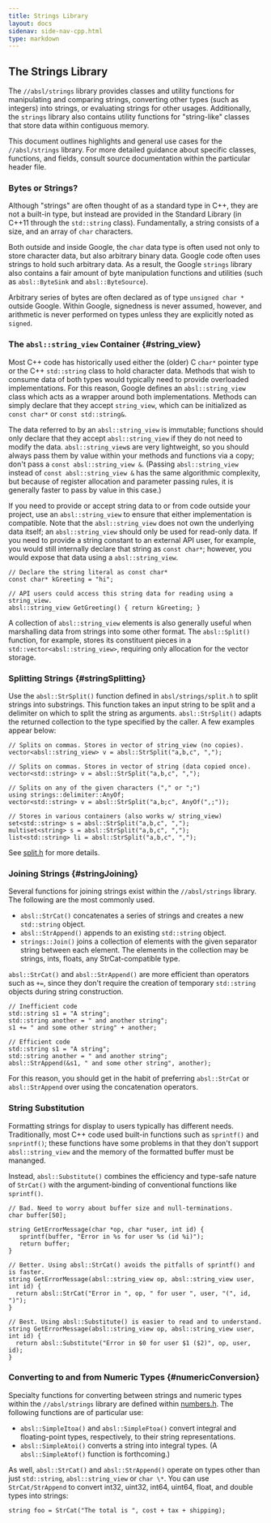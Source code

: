 ```yaml
---
title: Strings Library
layout: docs
sidenav: side-nav-cpp.html
type: markdown
---
```


## The Strings Library

The `//absl/strings` library provides classes and utility functions for
manipulating and comparing strings, converting other types (such as integers)
into strings, or evaluating strings for other usages.
Additionally, the `strings` library also contains utility functions for
"string-like" classes that store data within contiguous memory.

This document outlines highlights and general use cases for the `//absl/strings`
library. For more detailed guidance about specific classes, functions, and
fields, consult source documentation within the particular header file.

### Bytes or Strings?

Although "strings" are often thought of as a standard type in C++, they are not
a built-in type, but instead are provided in the Standard Library (in C++11
through the `std::string` class). Fundamentally, a string consists of a size,
and an array of `char` characters.

Both outside and inside Google, the `char` data type is often used not only to
store character data, but also arbitrary binary data. Google code often uses
strings to hold such arbitrary data. As a result, the Google `strings` library
also contains a fair amount of byte manipulation functions and utilities (such
as `absl::ByteSink` and `absl::ByteSource`).

<p class="note">Arbitrary series of bytes are often declared as of type
<code>unsigned char *</code> outside Google. Within Google, signedness is never
assumed, however, and arithmetic is never performed on types unless they are
explicitly noted as <code>signed</code>.</p>

### The `absl::string_view` Container {#string_view}

Most C++ code has historically used either the (older) C `char*` pointer type
or the C++ `std::string` class to hold character data. Methods that wish to
consume data of both types would typically need to provide overloaded
implementations. For this reason, Google defines an `absl::string_view` class
which acts as a wrapper around both implementations. Methods can simply declare
that they accept `string_view`, which can be initialized as `const char*` or
`const std::string&`.

The data referred to by an `absl::string_view` is immutable; functions should
only declare that they accept `absl::string_view` if they do not need to modify
the data. `absl::string_view`s are very lightweight, so you should always pass
them by value within your methods and functions via a copy; don't pass a
`const absl::string_view &`. (Passing `absl::string_view` instead of
`const absl::string_view &` has the same algorithmic complexity, but because of
register allocation and parameter passing rules, it is generally faster to pass
by value in this case.)

If you need to provide or accept string data to or from code outside your
project, use an `absl::string_view` to ensure that either implementation is
compatible. Note that the `absl::string_view` does not own the underlying data
itself; an `absl::string_view` should only be used for read-only data. If you
need to provide a string constant to an external API user, for example, you
would still internally declare that string as `const char*`; however, you would
expose that data using a `absl::string_view`.

~~~~ {.prettyprint .lang-cpp}
// Declare the string literal as const char*
const char* kGreeting = "hi";

// API users could access this string data for reading using a string_view.
absl::string_view GetGreeting() { return kGreeting; }
~~~~

A collection of `absl::string_view` elements is also generally useful when
marshalling data from strings into some other format. The `absl::Split()`
function, for example, stores its constituent pieces in a
`std::vector<absl::string_view>`, requiring only allocation for the
vector storage.

### Splitting Strings {#stringSplitting}

Use the `absl::StrSplit()` function defined in `absl/strings/split.h` to
split strings into substrings. This function takes an input string to be split
and a delimiter on which to split the string as arguments. `absl::StrSplit()`
adapts the returned collection to the type specified by the caller. A few
examples appear below:

~~~~ {.prettyprint .lang-cpp}
// Splits on commas. Stores in vector of string_view (no copies).
vector<absl::string_view> v = absl::StrSplit("a,b,c", ",");

// Splits on commas. Stores in vector of string (data copied once).
vector<std::string> v = absl::StrSplit("a,b,c", ",");

// Splits on any of the given characters ("," or ";")
using strings::delimiter::AnyOf;
vector<std::string> v = absl::StrSplit("a,b;c", AnyOf(",;"));

// Stores in various containers (also works w/ string_view)
set<std::string> s = absl::StrSplit("a,b,c", ",");
multiset<string> s = absl::StrSplit("a,b,c", ",");
list<std::string> li = absl::StrSplit("a,b,c", ",");
~~~~

See [split.h](split.h) for more details.

### Joining Strings {#stringJoining}

Several functions for joining strings exist within the `//absl/strings` library.
The following are the most commonly used.

-   `absl::StrCat()` concatenates a series of strings and creates a new
    `std::string` object.
-   `absl::StrAppend()` appends to an existing `std::string` object.
-   `strings::Join()` joins a collection of elements with the given separator
    string between each element. The elements in the collection may be strings,
    ints, floats, any StrCat-compatible type.

`absl::StrCat()` and `absl::StrAppend()` are more efficient than operators such
as `+=`, since they don't require the creation of temporary `std::string`
objects during string construction.

~~~~ {.prettyprint .lang-cpp}
// Inefficient code
std::string s1 = "A string";
std::string another = " and another string";
s1 += " and some other string" + another;

// Efficient code
std::string s1 = "A string";
std::string another = " and another string";
absl::StrAppend(&s1, " and some other string", another);
~~~~

For this reason, you should get in the habit of preferring `absl::StrCat` or
`absl::StrAppend` over using the concatenation operators.

### String Substitution

Formatting strings for display to users typically has different needs.
Traditionally, most C++ code used built-in functions such as `sprintf()` and
`snprintf()`; these functions have some problems in that they don't support
`absl::string_view` and the memory of the formatted buffer must be mananged.

Instead, `absl::Substitute()` combines the efficiency and type-safe nature of
`StrCat()` with the argument-binding of conventional functions like `sprintf()`.

~~~~ {.prettyprint .lang-cpp}
// Bad. Need to worry about buffer size and null-terminations.
char buffer[50];

string GetErrorMessage(char *op, char *user, int id) {
   sprintf(buffer, "Error in %s for user %s (id %i)");
   return buffer;
}

// Better. Using absl::StrCat() avoids the pitfalls of sprintf() and is faster.
string GetErrorMessage(absl::string_view op, absl::string_view user, int id) {
  return absl::StrCat("Error in ", op, " for user ", user, "(", id, ")");
}

// Best. Using absl::Substitute() is easier to read and to understand.
string GetErrorMessage(absl::string_view op, absl::string_view user, int id) {
  return absl::Substitute("Error in $0 for user $1 ($2)", op, user, id);
}
~~~~

### Converting to and from Numeric Types {#numericConversion}

Specialty functions for converting between strings and numeric types within the
`//absl/strings` library are defined within [numbers.h](numbers.h). The
following functions are of particular use:

-   `absl::SimpleItoa()` and `absl::SimpleFtoa()` convert integral and
    floating-point types, respectively, to their string representations.
-   `absl::SimpleAtoi()` converts a string into integral types. (A
    `absl::SimpleAtof()` function is forthcoming.)

As well, `absl::StrCat()` and `absl::StrAppend()` operate on types other than
just `std::string`, `absl::string_view` or `char \*`. You can use
`StrCat/StrAppend` to convert int32, uint32, int64, uint64, float, and double
types into strings:

~~~~ {.prettyprint .lang-cpp}
string foo = StrCat("The total is ", cost + tax + shipping);
~~~~